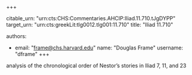 +++


citable_urn: "urn:cts:CHS:Commentaries.AHCIP:Iliad.11.710.tJgDYPP"
target_urn: "urn:cts:greekLit:tlg0012.tlg001:11.710"
title: "Iliad 11.710"

authors:
- email: "frame@chs.harvard.edu"
  name: "Douglas Frame"
  username: "dframe"
+++

<p>analysis of the chronological order of Nestor’s stories in Iliad 7, 11, and 23</p>